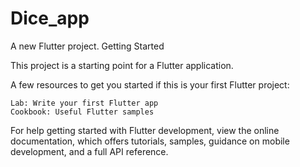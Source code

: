 # Dice_app
A new Flutter project.
Getting Started

This project is a starting point for a Flutter application.

A few resources to get you started if this is your first Flutter project:

    Lab: Write your first Flutter app
    Cookbook: Useful Flutter samples

For help getting started with Flutter development, view the online documentation, which offers tutorials, samples, guidance on mobile development, and a full API reference.

